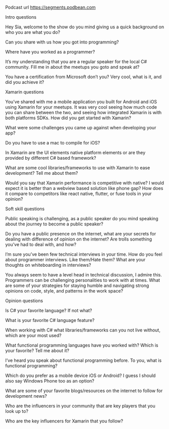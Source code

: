 Podcast url https://segments.podbean.com


Intro questions

Hey Sia, welcome to the show do you mind giving us a quick background on who you are what you do?

Can you share with us how you got into programming?

Where have you worked as a programmer?

It’s my understanding that you are a regular speaker for the local C# community. Fill me in about the meetups you goto and speak at?

You have a certification from Microsoft don’t you? Very cool, what is it, and did you achieve it?

Xamarin questions

You’ve shared with me a mobile application you built for Android and iOS using Xamarin for your meetups. It was very cool seeing how much code you can share between the two, and seeing how integrated Xamarin is with both platforms SDKs. How did you get started with Xamarin?

What were some challenges you came up against when developing your app?

Do you have to use a mac to compile for iOS?

In Xamarin are the UI elements native platform elements or are they provided by different C# based framework?

What are some cool libraries/frameworks to use with Xamarin to ease development? Tell me about them?

Would you say that Xamarin performance is competitive with native? I would expect it is better than a webview based solution like phone gap? How does it compare to competitors like react native, flutter, or fuse tools in your opinion?

Soft skill questions

Public speaking is challenging, as a public speaker do you mind speaking about the journey to become a public speaker?

Do you have a public presence on the internet, what are your secrets for dealing with difference of opinion on the internet? Are trolls something you’ve had to deal with, and how?

I’m sure you’ve been few technical interviews in your time. How do you feel about programmer interviews. Like them/Hate them? What are your thoughts on whiteboarding in interviews?

You always seem to have a level head in technical discussion, I admire this. Programmers can be challenging personalities to work with at times. What are some of your strategies for staying humble and navigating strong opinions on code, style, and patterns in the work space?  

Opinion questions

Is C# your favorite language? If not what?

What is your favorite C# language feature?

When working with C# what libraries/frameworks can you not live without, which are your most used?

What functional programming languages have you worked with? Which is your favorite?
Tell me about it?

I’ve heard you speak about functional programming before. To you, what is functional programming?

Which do you prefer as a mobile device iOS or Android? I guess I should also say Windows Phone too as an option?

What are some of your favorite blogs/resources on the internet to follow for development news?

Who are the influencers in your community that are key players that you look up to?

Who are the key influencers for Xamarin that you follow?



